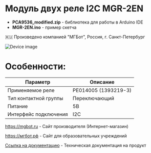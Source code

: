 # Модуль двух реле I2C MGR-2EN 

- **PCA9536_modified.zip** - библиотека для работы в Arduino IDE
- **MGR-2EN.ino** - пример скетча

🇷🇺 Произведено компанией "МГБот", Россия, г. Санкт-Петербург

![Device image](https://disk.yandex.ru/d/9lfDorThghEFCg/IMG_9507.jpg)

# Особенности:

| Параметр    | Описание |
| ----------- | -----------|
| Применяемое реле    | PE014005 (1393219-3)|
| Тип контактной группы      | Переключающий |
| Питание     | 5В|
| Интерфейс подключения      | I2C|

https://mgbot.ru  - Сайт производителя (Интернет-магазин)

https://мгбот.рф  - Сайт для образовательных учреждений

[Ссылка на документацию](https://books.mgbot.ru/devices/MGR-2EN.pdf) - Техническая документация на продукт